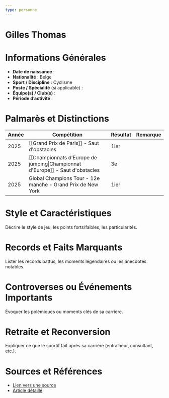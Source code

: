 ```yaml
---
type: personne
---
```


# Gilles Thomas

# Informations Générales
- **Date de naissance** :  
- **Nationalité** :  Belge
- **Sport / Discipline** : Cyclisme 
- **Poste / Spécialité** (si applicable) :  
- **Équipe(s) / Club(s)** :  
- **Période d’activité** :  

# Palmarès et Distinctions
| Année | Compétition                                                                   | Résultat | Remarque |
| ----- | ----------------------------------------------------------------------------- | -------- | -------- |
| 2025  | [[Grand Prix de Paris]] - Saut d'obstacles                                    | 1ier     |          |
| 2025  | [[Championnats d’Europe de jumping\|Championnat d'Europe]] - Saut d'obstacles | 3e       |          |
| 2025  | Global Champions Tour - 12e manche - Grand Prix de New York                   | 1ier     |          |

# Style et Caractéristiques
Décrire le style de jeu, les points forts/faibles, les particularités.

# Records et Faits Marquants
Lister les records battus, les moments légendaires ou les anecdotes notables.

# Controverses ou Événements Importants
Évoquer les polémiques ou moments clés de sa carrière.

# Retraite et Reconversion
Expliquer ce que le sportif fait après sa carrière (entraîneur, consultant, etc.).

# Sources et Références
- [Lien vers une source](#)
- [Article détaillé](#)
